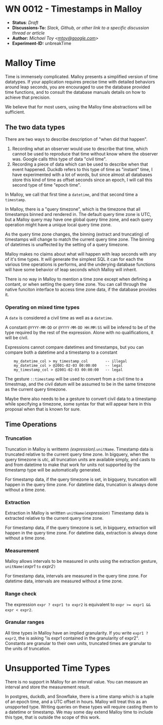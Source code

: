 # WN 0012 - Timestamps in Malloy

- **Status**: *Draft*
- **Discussions-To:**  _Slack, Github, or other link to a specific discussion thread or article_
- **Author:** _Michael Toy \<mtoy@google.com>_
- **Experiment-ID:** unbreakTime

# Malloy Time

Time is immensely complicated. Malloy presents a simplified version of time datatypes. If your application
requires precise time with detailed behaviors around leap seconds, you are encouraged to use the database
provided time functions, and to consult the database manuals details on how to achieve that precision.

We believe that for most users, using the Malloy time abstractions will be sufficient.

## The two data types

There are two ways to describe description of "when did that happen".

1. Recording what an observer would use to describe that time, which cannot be used to reproduce that time without know where the observer was. Google calls tthis type of data "civil time".
2. Recording a piece of data which can be used to describe when that event happened. Duckdb refers to this type of time as "instant" time, I have experimented with a lot of words, but since almost all databases store this kind of time as offset seconds since an epoch, I will call this second type of time "epoch time".

In Malloy, we call that first time a `datetime`, and that second time a `timestamp`.

In Malloy, there is a "query timezone", which is the timezone that all timestamps binned and rendered in. The default query time zone is UTC, but a Malloy query may have one global query time zone, and each query operation might have a unique local query time zone.

As the query time zone changes, the binning (extract and truncating) of timestamps will change to match the current query time zone. The binning of datetimes is unaffected by the setting of a query timezone.

Malloy makes no claims about what will happen with leap seconds with any of it's time types. It will generate the simplest SQL it can for each the various time operations is performs, and the underying database functions will have some behavior of leap seconds which Malloy will inherit.

There is no way in Malloy to mention a time zone except when defining a contant, or when setting the query time zone. You can call through the native funciton interface to access time zone data, if the database provides it.

### Operating on mixed time types

A `date` is considered a civil time as well as a `datetime`.

A constant `@YYYY-MM-DD` or `@YYYY-MM-DD HH:MM:SS` will be infered to be of the type required by the rest of the expression. Alone with no qualifications, it will be civil.

Expressions cannot compare datetimes and timestamps, but you can compare both a datetime and a timestamp to a constant

```
    my_datetime_col > my_timestamp_col        -- illegal
    my_datetime_col > @2001-02-03 00:00:00    -- legal
    my_timestamp_col > @2001-02-03 00:00:00   -- legal
```

The gesture `::timestamp` will be used to convert from a civil time to a timestmap, and the civil datum will be assumed to be in the same timezone as the current query timezone.

Maybe there also needs to be a gesture to convert civil data to a timestamp while specifying a timezone, some syntax for that will appear here in this proposal when that is known for sure.

## Time Operations

### Truncation

Truncation in Malloy is writtemn _(expression)_.`unitName`. Timestamp data is truncated relative to the current query time zone. In bigquery, when the query timezone is utc, all truncation units are available simply, and casts to and from datetime to make that work for units not supported by the timestamp type will be automatically generated.

For timestamp data, if the query timezone is set, in bigquery, truncation will happen in the query time zone.
For datetime data, truncation is always done without a time zone.

### Extraction

Extraction in Malloy is writtten `unitName(`_expression_`)` Timestamp data is extracted relative to the current query time zone.

For timestamp data, if the query timezone is set, in bigquery, extraction will happen in the query time zone.
For datetime data, extraction is always done without a time zone.

### Measurement

Malloy allows intervals to be measured in units using the extraction gesture, `unitName(`_expr1_ `to` _expr2_`)`

For timestamp data, intervals are measured in the query time zone.
For datetime data, intervals are measured without a time zone.

### Range check

The expression `expr ? expr1 to expr2` is equivalent to `expr >= expr1 && expr < expr2`.

### Granular ranges

All time types in Malloy have an implied granularity. If you write `expr1 ? expr2`, the is asking "is expr1 contained in the granularity of expr2". Constants are granular to their own units, truncated times are granular to the units of truncation.


# Unsupported Time Types

There is no support in Malloy for an interval value. You can measure an interval and store the measurement result.

In postgres, duckdb, and Snowflake, there is a time stamp which is a tuple of an epoch time, and a UTC offset in hours. Malloy will treat this as an unspported type. Writing queries on these types will require casting them to a datetime or timestamp. We may some day extend Malloy time to include this type, that is outside the scope of this work.